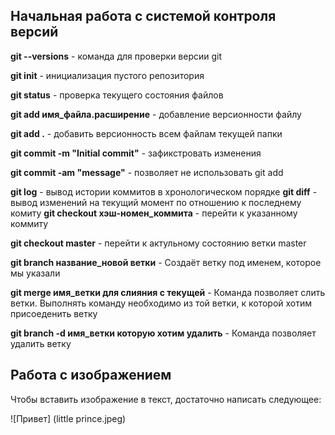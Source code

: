 ## Начальная работа с системой контроля версий

**git --versions** - команда для проверки версии git

**git init** -  инициализация пустого репозитория

**git status** - проверка текущего состояния файлов

**git add имя_файла.расширение** - добавление версионности файлу

**git add .** - добавить версионность всем файлам текущей папки

**git commit -m "Initial commit"** - зафикстровать изменения

**git commit -am "message"** - позволяет не использовать git add

**git log** - вывод истории коммитов в хронологическом порядке
**git diff** - вывод изменений на текущий момент по отношению к последнему комиту
**git checkout хэш-номен_коммита** - перейти к указанному коммиту

**git checkout master** - перейти к актульному состоянию ветки master

**git branch название_новой ветки** - Создаёт ветку под именем, которое мы указали

**git merge имя_ветки для слияния с текущей** - Команда позволяет слить ветки. Выполнять команду необходимо из той ветки, к которой хотим присоеденить ветку

**git branch -d имя_ветки которую хотим удалить** - Команда позволяет удалить ветку

## Работа с изображением

Чтобы вставить изображение в текст, достаточно написать следующее:

![Привет] (little prince.jpeg)


